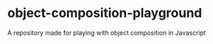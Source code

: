 # object-composition-playground
A repository made for playing with object composition in Javascript
